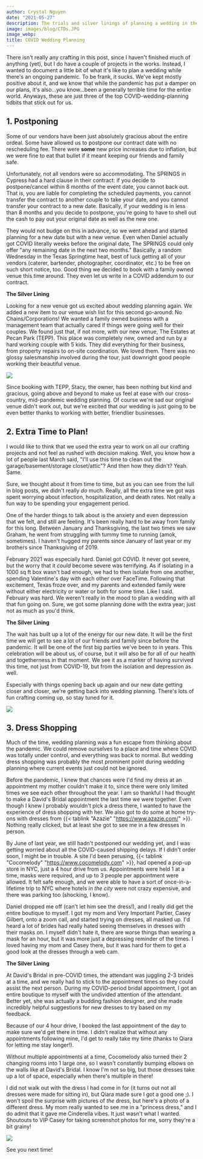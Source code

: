 ```yaml
---
author: Crystal Nguyen
date: "2021-05-27"
description: The trials and silver linings of planning a wedding in the middle of a pandemic
image: images/blog/CTDs.JPG
image_webp: 
title: COVID Wedding Planning
---
```


There isn't really any crafting in this post, since I haven't finished much of anything (yet), but I do have a couple of projects in the works. Instead, I wanted to document a little bit of what it's like to plan a wedding while there's an ongoing pandemic. To be frank, it sucks. We've kept mostly positive about it, and we know that while the pandemic has put a damper on our plans, it's also...you know...been a generally terrible time for the entire world. Anyways, these are just three of the top COVID-wedding-planning tidbits that stick out for us.

## 1. Postponing

Some of our vendors have been just absolutely gracious about the entire ordeal. Some have allowed us to postpone our contract date with no rescheduling fee. There were __some__ new price increases due to inflation, but we were fine to eat that bullet if it meant keeping our friends and family safe. 

Unfortunately, not all vendors were so accommodating. The SPRINGS in Cypress had a hard clause in their contract: if you decide to postpone/cancel within 8 months of the event date, you cannot back out. That is, you are liable for completing the scheduled payments, you cannot transfer the contract to another couple to take your date, and you cannot transfer your contract to a new date. Basically, if your wedding is in less than 8 months and you decide to postpone, you're going to have to shell out the cash to pay out your original date as well as the new one. 

They would not budge on this in advance, so we went ahead and started planning for a new date but with a new venue. Even when Daniel actually got COVID literally weeks before the original date, The SPRINGS could only offer "any remaining date in the next two months." Basically, a random Wednesday in the Texas Springtime heat, best of luck getting all of your vendors (caterer, bartender, photographer, coordinator, etc.) to be free on such short notice, too. Good thing we decided to book with a family owned venue this time around. They even let us write in a COVID addendum to our contract.

**The Silver Lining**

Looking for a new venue got us excited about wedding planning again. We added a new item to our venue wish list for this second go-around: No Chains/Corporations! We wanted a family owned business with a management team that actually cared if things were going well for their couples. We found just that, if not more, with our new venue, The Estates at Pecan Park (TEPP). This place was completely new, owned and run by a hard working couple with 5 kids. They did everything for their business, from property repairs to on-site coordination. We loved them. There was no glossy salesmanship involved during the tour, just downright good people working their beautiful venue. 

![](../../images/blog/TEPP.jpg)

Since booking with TEPP, Stacy, the owner, has been nothing but kind and gracious, going above and beyond to make us feel at ease with our cross-country, mid-pandemic wedding planning. Of course we're sad our original venue didn't work out, but we're excited that our wedding is just going to be even better thanks to working with better, friendlier businesses.

## 2. Extra Time to Plan!

I would like to think that we used the extra year to work on all our crafting projects and not feel as rushed with decision making. Well, you know how a lot of people last March said, "I'll use this time to clean out the garage/basement/storage closet/attic"? And then how they didn't? Yeah. Same.

Sure, we thought about it from time to time, but as you can see from the lull in blog posts, we didn't really _do_ much. Really, all the extra time we got was spent worrying about infection, hospitalization, and death rates. Not really a fun way to be spending your engagement period.

One of the harder things to talk about is the anxiety and even depression that we felt, and still are feeling. It's been really hard to be away from family for this long. Between January and Thanksgiving, the last two times we saw Graham, he went from struggling with tummy time to running (amok, sometimes). I haven't hugged my parents since January of last year or my brothers since Thanksgiving of 2019. 

February 2021 was especially hard. Daniel got COVID. It never got severe, but the worry that it _could_ become severe was terrifying. As if isolating in a 1000 sq ft box wasn't bad enough, we had to then isolate from one another, spending Valentine's day with each other over FaceTime. Following that excitement, Texas froze over, and my parents and extended family were without either electricity or water or both for some time. Like I said. February was hard. We weren't really in the mood to plan a wedding with all that fun going on. Sure, we got some planning done with the extra year; just not as much as you'd think.

**The Silver Lining**

The wait has built up a lot of the energy for our new date. It will be the first time we will get to see a lot of our friends and family since before the pandemic. It will be one of the first big parties we've been to in years. This celebration will be about us, of course, but it will also be for all of our health and togetherness in that moment. We see it as a marker of having survived this time, not just from COVID-19, but from the isolation and depression as well.

Especially with things opening back up again and our new date getting closer and closer, we're getting back into wedding planning. There's lots of fun crafting coming up, so stay tuned for it.

![](../../images/blog/kimjosh.jpg)

## 3. Dress Shopping

Much of the time, wedding planning was a fun escape from thinking about the pandemic. We could remove ourselves to a place and time where COVID was totally under control, and everything was back to normal. But wedding dress shopping was probably the most prominent point during wedding planning where current events just could not be ignored. 

Before the pandemic, I knew that chances were I'd find my dress at an appointment my mother couldn't make it to, since there were only limited times we see each other throughout the year. I am so thankful I had thought to make a David's Bridal appointment the last time we were together. Even though I knew I probably wouldn't pick a dress there, I wanted to have the experience of dress shopping with her. We also got to do some at home try-ons with dresses from {{< tablink "Azazie" "https://www.azazie.com/" >}}. Nothing really clicked, but at least she got to see me in a few dresses in person.

By June of last year, we still hadn't postponed our wedding yet, and I was getting worried about all the COVID-caused shipping delays. If I didn't order soon, I might be in trouble. A site I'd been perusing, {{< tablink "Cocomelody" "https://www.cocomelody.com" >}}, had opened a pop-up store in NYC, just a 4 hour drive from us. Appointments were held 1 at a time, masks were required, and up to 3 people per appointment were allowed. It felt safe enough, and we were able to have a sort of once-in-a-lifetime trip to NYC where hotels _in the city_ were not crazy expensive, and there was parking too (shocking, I know).

Daniel dropped me off (can't let him see the dress!), and I really did get the entire boutique to myself. I got my mom and Very Important Partier, Casey Gilbert, onto a zoom call, and started trying on dresses, all masked up. I'd heard a lot of brides had really hated seeing themselves in dresses with their masks on. I myself didn't hate it, there are worse things than wearing a mask for an hour, but it was more just a depressing reminder of the times. I loved having my mom and Casey there, but it was hard for them to get a good look at the dresses through a web cam. 

**The Silver Lining**

At David's Bridal in pre-COVID times, the attendant was juggling 2-3 brides at a time, and we really had to stick to the appointment times so they could assist the next person. During my COVID-period bridal appointment, I got an entire boutique to myself with the undivided attention of the attendant. Better yet, she was actually a budding fashion designer, and she made incredibly helpful suggestions for new dresses to try based on my feedback. 

Because of our 4 hour drive, I booked the last appointment of the day to make sure we'd get there in time. I didn't realize that without any appointments following mine, I'd get to really take my time (thanks to Qiara for letting me stay longer!).

Without multiple appointments at a time, Cocomelody also turned their 2 changing rooms into 1 large one, so I wasn't constantly bumping elbows on the walls like at David's Bridal. I know I'm not so big, but those dresses take up a lot of space, especially when there's multiple in there!

I did not walk out with the dress I had come in for (it turns out not all dresses were made for sitting in), but Qiara made sure I got a good one ;). I won't spoil the surprise with pictures of _the_ dress, but here's a photo of a different dress. My mom really wanted to see me in a "princess dress," and I do admit that it gave me Cinderella vibes. It just wasn't what I wanted. Shoutouts to VIP Casey for taking screenshot photos for me, sorry they're a bit grainy!


![](../../images/blog/dressshopping.JPG)

See you next time!
  
<br>
<br>
<br>
<br>